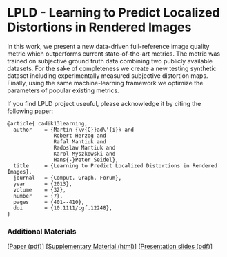 # LPLD - Learning to Predict Localized Distortions in Rendered Images

In this work, we present a new data-driven full-reference image quality metric which outperforms current state-of-the-art metrics. The metric was trained on subjective ground truth data combining two publicly available datasets. For the sake of completeness we create a new testing synthetic dataset including experimentally measured subjective distortion maps. Finally, using the same machine-learning framework we optimize the parameters of popular existing metrics. 

If you find LPLD project useuful, please acknowledge it by citing the following paper:

```
@article{ cadik13learning, 
  author    = {Martin {\v{C}}ad\'{i}k and
               Robert Herzog and
               Rafal Mantiuk and
               Radoslaw Mantiuk and
               Karol Myszkowski and
               Hans{-}Peter Seidel},
  title     = {Learning to Predict Localized Distortions in Rendered Images},
  journal   = {Comput. Graph. Forum},
  year      = {2013},
  volume    = {32},
  number    = {7},
  pages     = {401--410},
  doi       = {10.1111/cgf.12248},
}
```

### Additional Materials
[<a href="http://resources.mpi-inf.mpg.de/hdr/metric/cadik13learning.pdf">Paper (pdf)</a>]
[<a href="http://resources.mpi-inf.mpg.de/hdr/metric/cadik13learning_supp.html">Supplementary Material (html)</a>]
[<a href="http://resources.mpi-inf.mpg.de/hdr/metric/cadik13learning_presentation.pdf">Presentation slides (pdf)</a>] 


